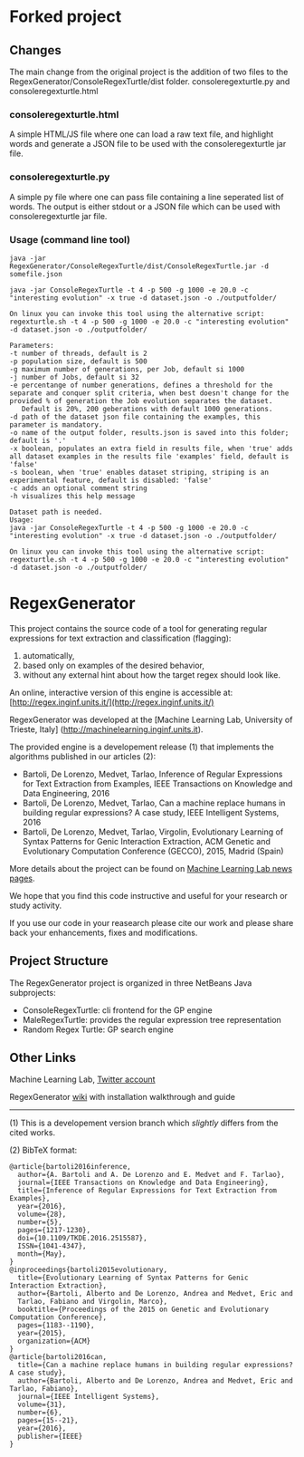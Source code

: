 # Forked project

## Changes
The main change from the original project is the addition of two files to the RegexGenerator/ConsoleRegexTurtle/dist folder. consoleregexturtle.py and consoleregexturtle.html

### consoleregexturtle.html
A simple HTML/JS file where one can load a raw text file, and highlight words and generate a JSON file to be used with the consoleregexturtle jar file. 

### consoleregexturtle.py
A simple py file where one can pass file containing a line seperated list of words. The output is either stdout or a JSON file which can be used with consoleregexturtle jar file. 

### Usage (command line tool)
```text
java -jar RegexGenerator/ConsoleRegexTurtle/dist/ConsoleRegexTurtle.jar -d somefile.json
```

```text
java -jar ConsoleRegexTurtle -t 4 -p 500 -g 1000 -e 20.0 -c "interesting evolution" -x true -d dataset.json -o ./outputfolder/

On linux you can invoke this tool using the alternative script:
regexturtle.sh -t 4 -p 500 -g 1000 -e 20.0 -c "interesting evolution" -d dataset.json -o ./outputfolder/

Parameters:
-t number of threads, default is 2
-p population size, default is 500
-g maximum number of generations, per Job, default si 1000
-j number of Jobs, default si 32
-e percentange of number generations, defines a threshold for the separate and conquer split criteria, when best doesn't change for the provided % of generation the Job evolution separates the dataset.
   Default is 20%, 200 geberations with default 1000 generations.
-d path of the dataset json file containing the examples, this parameter is mandatory.
-o name of the output folder, results.json is saved into this folder; default is '.'
-x boolean, populates an extra field in results file, when 'true' adds all dataset examples in the results file 'examples' field, default is 'false'
-s boolean, when 'true' enables dataset striping, striping is an experimental feature, default is disabled: 'false'
-c adds an optional comment string
-h visualizes this help message

Dataset path is needed.
Usage:
java -jar ConsoleRegexTurtle -t 4 -p 500 -g 1000 -e 20.0 -c "interesting evolution" -x true -d dataset.json -o ./outputfolder/

On linux you can invoke this tool using the alternative script:
regexturtle.sh -t 4 -p 500 -g 1000 -e 20.0 -c "interesting evolution" -d dataset.json -o ./outputfolder/
```

# RegexGenerator

This project contains the source code of a tool for generating regular expressions for text extraction and classification (flagging):

1. automatically,
2. based only on examples of the desired behavior,
3. without any external hint about how the target regex should look like.

An online, interactive version of this engine is accessible at: [http://regex.inginf.units.it/](http://regex.inginf.units.it/)

RegexGenerator was developed at the [Machine Learning Lab, University of Trieste, Italy] (http://machinelearning.inginf.units.it).

The provided engine is a developement release (1) that implements the algorithms published in our articles (2):

* Bartoli, De Lorenzo, Medvet, Tarlao, Inference of Regular Expressions for Text Extraction from Examples, IEEE Transactions on Knowledge and Data Engineering, 2016
* Bartoli, De Lorenzo, Medvet, Tarlao, Can a machine replace humans in building regular expressions? A case study, IEEE Intelligent Systems, 2016
* Bartoli, De Lorenzo, Medvet, Tarlao, Virgolin, Evolutionary Learning of Syntax Patterns for Genic Interaction Extraction, ACM Genetic and Evolutionary Computation Conference (GECCO), 2015, Madrid (Spain)

More details about the project can be found on [Machine Learning Lab news pages](http://machinelearning.inginf.units.it/news/newregexgeneratortoolonline).

We hope that you find this code instructive and useful for your research or study activity.

If you use our code in your reasearch please cite our work and please share back your enhancements, fixes and 
modifications.

## Project Structure

The RegexGenerator project is organized in three NetBeans Java subprojects:

* ConsoleRegexTurtle:  cli frontend for the GP engine
* MaleRegexTurtle:       provides the regular expression tree representation
* Random Regex Turtle:     GP search engine 

## Other Links

Machine Learning Lab, [Twitter account](https://twitter.com/MaleLabTs)

RegexGenerator [wiki](https://github.com/MaLeLabTs/RegexGenerator/wiki) with installation walkthrough and guide

---

(1) This is a developement version branch which *slightly* differs from the cited works.

(2) BibTeX format:

    @article{bartoli2016inference, 
	  author={A. Bartoli and A. De Lorenzo and E. Medvet and F. Tarlao}, 
	  journal={IEEE Transactions on Knowledge and Data Engineering}, 
	  title={Inference of Regular Expressions for Text Extraction from Examples}, 
	  year={2016}, 
	  volume={28}, 
	  number={5}, 
	  pages={1217-1230}, 
	  doi={10.1109/TKDE.2016.2515587}, 
	  ISSN={1041-4347}, 
	  month={May},
    }
    @inproceedings{bartoli2015evolutionary,
      title={Evolutionary Learning of Syntax Patterns for Genic Interaction Extraction},
      author={Bartoli, Alberto and De Lorenzo, Andrea and Medvet, Eric and
      Tarlao, Fabiano and Virgolin, Marco},
      booktitle={Proceedings of the 2015 on Genetic and Evolutionary Computation Conference},
      pages={1183--1190},
      year={2015},
      organization={ACM}
    }
    @article{bartoli2016can,
      title={Can a machine replace humans in building regular expressions? A case study},
      author={Bartoli, Alberto and De Lorenzo, Andrea and Medvet, Eric and Tarlao, Fabiano},
      journal={IEEE Intelligent Systems},
      volume={31},
      number={6},
      pages={15--21},
      year={2016},
      publisher={IEEE}
    }

